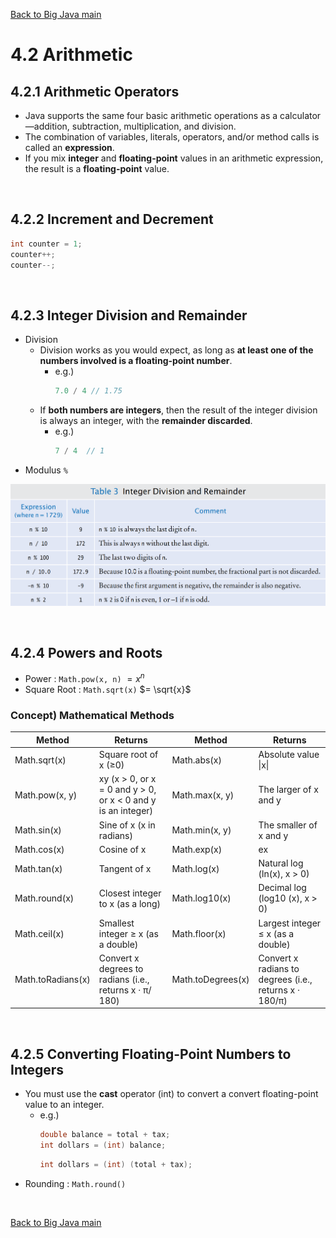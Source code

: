 [Back to Big Java main](../../main.md)

# 4.2 Arithmetic
## 4.2.1 Arithmetic Operators
- Java supports the same four basic arithmetic operations as a calculator—addition, subtraction, multiplication, and division.
- The combination of variables, literals, operators, and/or method calls is called an **expression**.
- If you mix **integer** and **floating-point** values in an arithmetic expression, the result 
is a **floating-point** value.

<br>

## 4.2.2 Increment and Decrement
```java
int counter = 1;
counter++;
counter--;
```

<br>

## 4.2.3 Integer Division and Remainder
- Division
  - Division works as you would expect, as long as **at least one of the numbers involved is a floating-point number**.
    - e.g.)
      ```java
      7.0 / 4 // 1.75
      ```
  - If **both numbers are integers**, then the result of the integer division is always an 
  integer, with the **remainder discarded**.
    - e.g.)
      ```java
      7 / 4  // 1
      ```
- Modulus ```%```

![](images/002.png)

<br>

## 4.2.4 Powers and Roots
- Power : ```Math.pow(x, n)``` $= x^n$
- Square Root : ```Math.sqrt(x)``` $= \sqrt{x}$

### Concept) Mathematical Methods
|Method|Returns|Method|Returns|
|-|-|-|-|
|Math.sqrt(x) |Square root of x (≥0) |Math.abs(x) |Absolute value \|x\||
|Math.pow(x, y) |xy (x > 0, or x = 0 and y > 0, or x < 0 and y is an integer)|Math.max(x, y)|The larger of x and y|
|Math.sin(x)| Sine of x (x in radians) |Math.min(x, y)| The smaller of x and y|
|Math.cos(x)| Cosine of x |Math.exp(x)| ex|
|Math.tan(x)| Tangent of x |Math.log(x)| Natural log (ln(x), x > 0)|
|Math.round(x)| Closest integer to x (as a long) |Math.log10(x)| Decimal log (log10 (x), x > 0)|
|Math.ceil(x)| Smallest integer ≥ x (as a double) |Math.floor(x)| Largest integer ≤ x (as a double)|
|Math.toRadians(x)| Convert x degrees to radians (i.e., returns x · π/ 180) |Math.toDegrees(x)| Convert x radians to degrees (i.e., returns x · 180/π)|

<br>

## 4.2.5 Converting Floating-Point Numbers to Integers
- You must use the **cast** operator (int) to convert a convert floating-point value to an integer.
  - e.g.)
    ```java
    double balance = total + tax;
    int dollars = (int) balance;
    ```
    ```java
    int dollars = (int) (total + tax);
    ```
- Rounding : ```Math.round()```


<br>

[Back to Big Java main](../../main.md)